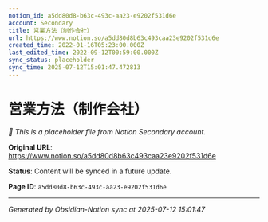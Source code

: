 ```yaml
---
notion_id: a5dd80d8-b63c-493c-aa23-e9202f531d6e
account: Secondary
title: 営業方法（制作会社）
url: https://www.notion.so/a5dd80d8b63c493caa23e9202f531d6e
created_time: 2022-01-16T05:23:00.000Z
last_edited_time: 2022-09-12T00:59:00.000Z
sync_status: placeholder
sync_time: 2025-07-12T15:01:47.472813
---
```


# 営業方法（制作会社）

*🔄 This is a placeholder file from Notion Secondary account.*

**Original URL**: https://www.notion.so/a5dd80d8b63c493caa23e9202f531d6e

**Status**: Content will be synced in a future update.

**Page ID**: `a5dd80d8-b63c-493c-aa23-e9202f531d6e`

---

*Generated by Obsidian-Notion sync at 2025-07-12 15:01:47*
